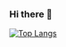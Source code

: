 ### Hi there 👋

[![Top Langs](https://github-readme-stats.vercel.app/api/top-langs/?username=JLussiez&hide=c&layout=compact&theme=neon)](https://github.com/anuraghazra/github-readme-stats)

